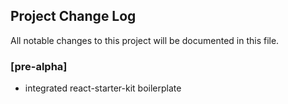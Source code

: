 ## Project Change Log

All notable changes to this project will be documented in this file.

### [pre-alpha]

- integrated react-starter-kit boilerplate

